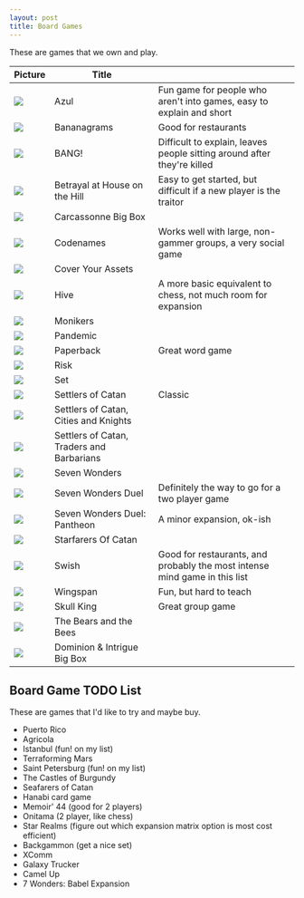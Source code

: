 ```yaml
---
layout: post
title: Board Games
---
```


These are games that we own and play.

| Picture                                                            | Title                                     |                                                                            |
| ------------------------------------------------------------------ | ----------------------------------------- | -------------------------------------------------------------------------- |
| ![](/public/images/board-games/azul.jpg)                           | Azul                                      | Fun game for people who aren't into games, easy to explain and short       |
| ![](/public/images/board-games/bananagrams.png)                    | Bananagrams                               | Good for restaurants                                                       |
| ![](/public/images/board-games/bang.jpeg)                          | BANG!                                     | Difficult to explain, leaves people sitting around after they're killed    |
| ![](/public/images/board-games/betrayal-at-house-on-the-hill.jpeg) | Betrayal at House on the Hill             | Easy to get started, but difficult if a new player is the traitor          |
| ![](/public/images/board-games/carcassonne-big-box.png)            | Carcassonne Big Box                       |                                                                            |
| ![](/public/images/board-games/codenames.jpeg)                     | Codenames                                 | Works well with large, non-gammer groups, a very social game               |
| ![](/public/images/board-games/cover-your-assets.jpeg)             | Cover Your Assets                         |                                                                            |
| ![](/public/images/board-games/hive.jpeg)                          | Hive                                      | A more basic equivalent to chess, not much room for expansion              |
| ![](/public/images/board-games/monikers.png)                       | Monikers                                  |                                                                            |
| ![](/public/images/board-games/pandemic.jpeg)                      | Pandemic                                  |                                                                            |
| ![](/public/images/board-games/paperback.jpeg)                     | Paperback                                 | Great word game                                                            |
| ![](/public/images/board-games/risk.jpeg)                          | Risk                                      |                                                                            |
| ![](/public/images/board-games/set.jpeg)                           | Set                                       |                                                                            |
| ![](/public/images/board-games/settlers-of-catan.jpeg)             | Settlers of Catan                         | Classic                                                                    |
| ![](/public/images/board-games/cities-and-knights.jpeg)            | Settlers of Catan, Cities and Knights     |                                                                            |
| ![](/public/images/board-games/traders-and-barbarians.jpeg)        | Settlers of Catan, Traders and Barbarians |                                                                            |
| ![](/public/images/board-games/seven-wonders.jpeg)                 | Seven Wonders                             |                                                                            |
| ![](/public/images/board-games/seven-wonders-duel.jpeg)            | Seven Wonders Duel                        | Definitely the way to go for a two player game                             |
| ![](/public/images/board-games/seven-wonders-duel-pantheon.jpeg)   | Seven Wonders Duel: Pantheon              | A minor expansion, ok-ish                                                  |
| ![](/public/images/board-games/starfarers-of-catan.jpeg)           | Starfarers Of Catan                       |                                                                            |
| ![](/public/images/board-games/swish.jpeg)                         | Swish                                     | Good for restaurants, and probably the most intense mind game in this list |
| ![](/public/images/board-games/wingspan.jpeg)                      | Wingspan                                  | Fun, but hard to teach                                                     |
| ![](/public/images/board-games/skull-king.jpeg)                    | Skull King                                | Great group game                                                           |
| ![](/public/images/board-games/bears-and-the-bees.jpeg)            | The Bears and the Bees                    |                                                                            |
| ![](/public/images/board-games/dominion_and_intrigue.jpg)          | Dominion & Intrigue Big Box               |                                                                            |



## Board Game TODO List

These are games that I'd like to try and maybe buy.

* Puerto Rico
* Agricola
* Istanbul (fun! on my list)
* Terraforming Mars
* Saint Petersburg (fun! on my list)
* The Castles of Burgundy
* Seafarers of Catan
* Hanabi card game
* Memoir' 44 (good for 2 players)
* Onitama (2 player, like chess)
* Star Realms (figure out which expansion matrix option is most cost efficient)
* Backgammon (get a nice set)
* XComm
* Galaxy Trucker
* Camel Up
* 7 Wonders: Babel Expansion
